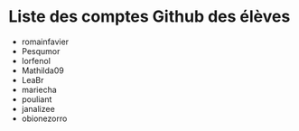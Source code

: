 # Liste des comptes Github des élèves

 - romainfavier
 - Pesqumor
 - lorfenol
 - Mathilda09
 - LeaBr
 - mariecha
 - pouliant
 - janalizee
 - obionezorro
